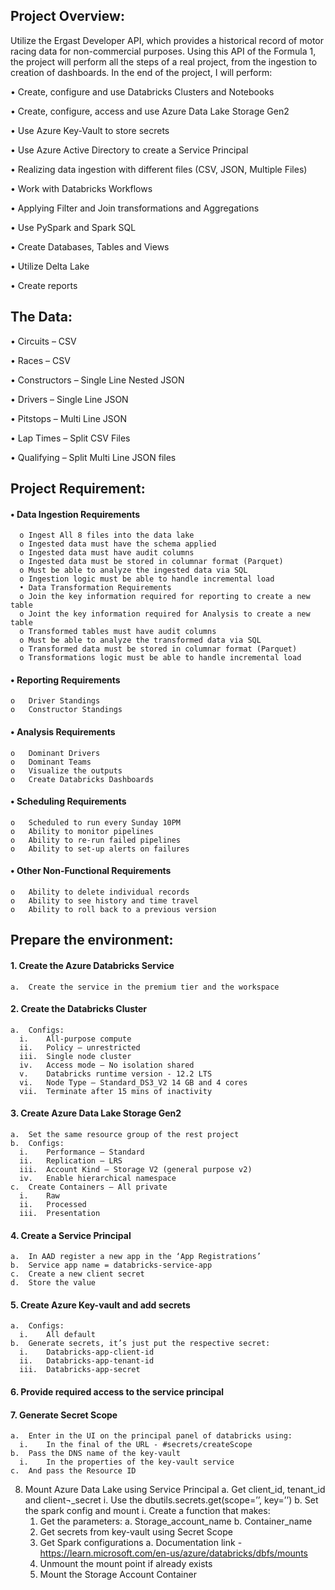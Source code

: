 ## Project Overview:
Utilize the Ergast Developer API, which provides a historical record of motor racing data for non-commercial purposes. Using this API of the Formula 1, the project will perform all the steps of a real project, from the ingestion to creation of dashboards. In the end of the project, I will perform:

<p>  •	 Create, configure and use Databricks Clusters and Notebooks<p>
<p>  •	Create, configure, access and use Azure Data Lake Storage Gen2 <p>
<p>  •	Use Azure Key-Vault to store secrets <p>
<p>  •	Use Azure Active Directory to create a Service Principal<p>
<p>  •	Realizing data ingestion with different files (CSV, JSON, Multiple Files)<p>
<p>  •	Work with Databricks Workflows<p>
<p>  •	Applying Filter and Join transformations and Aggregations<p>
<p>  •	Use PySpark and Spark SQL<p>
<p>  •	Create Databases, Tables and Views<p>
<p>  •	Utilize Delta Lake<p>
<p>  •	Create reports<p>

## The Data:
<p>  •	Circuits – CSV<p>
<p>  •	Races – CSV<p>
<p>  •	Constructors – Single Line Nested JSON<p>
<p>  •	Drivers – Single Line JSON<p>
<p>  •	Pitstops – Multi Line JSON<p>
<p>  •	Lap Times – Split CSV Files<p>
<p>  •	Qualifying – Split Multi Line JSON files<p>
 
## Project Requirement:
#### • Data Ingestion Requirements
      o	Ingest All 8 files into the data lake
      o	Ingested data must have the schema applied
      o	Ingested data must have audit columns
      o	Ingested data must be stored in columnar format (Parquet)
      o	Must be able to analyze the ingested data via SQL
      o	Ingestion logic must be able to handle incremental load
      •	Data Transformation Requirements
      o	Join the key information required for reporting to create a new table
      o	Joint the key information required for Analysis to create a new table
      o	Transformed tables must have audit columns
      o	Must be able to analyze the transformed data via SQL
      o	Transformed data must be stored in columnar format (Parquet)
      o	Transformations logic must be able to handle incremental load
#### • Reporting Requirements
    o	Driver Standings
    o	Constructor Standings
#### • Analysis Requirements
    o	Dominant Drivers
    o	Dominant Teams
    o	Visualize the outputs
    o	Create Databricks Dashboards
#### • Scheduling Requirements
    o	Scheduled to run every Sunday 10PM
    o	Ability to monitor pipelines
    o	Ability to re-run failed pipelines
    o	Ability to set-up alerts on failures
####  •	Other Non-Functional Requirements
    o	Ability to delete individual records
    o	Ability to see history and time travel
    o	Ability to roll back to a previous version

## Prepare the environment:
####  1. Create the Azure Databricks Service
    a.	Create the service in the premium tier and the workspace
####  2. Create the Databricks Cluster
    a.	Configs:
      i.	All-purpose compute
      ii.	Policy – unrestricted
      iii.	Single node cluster
      iv.	Access mode – No isolation shared
      v.	Databricks runtime version - 12.2 LTS
      vi.	Node Type – Standard_DS3_V2 14 GB and 4 cores
      vii.	Terminate after 15 mins of inactivity
####  3.	Create Azure Data Lake Storage Gen2
    a.	Set the same resource group of the rest project 
    b.	Configs:
      i.	Performance – Standard
      ii.	Replication – LRS
      iii.	Account Kind – Storage V2 (general purpose v2)
      iv.	Enable hierarchical namespace
    c.	Create Containers – All private
      i.	Raw 
      ii.	Processed
      iii.	Presentation 
####  4.	Create a Service Principal
    a.	In AAD register a new app in the ‘App Registrations’
    b.	Service app name = databricks-service-app
    c.	Create a new client secret 
    d.	Store the value
####  5.	Create Azure Key-vault and add secrets
    a.	Configs:
      i.	All default
    b.	Generate secrets, it’s just put the respective secret:
      i.	Databricks-app-client-id
      ii.	Databricks-app-tenant-id
      iii.	Databricks-app-secret
####  6.	Provide required access to the service principal
####  7.	Generate Secret Scope
    a.	Enter in the UI on the principal panel of databricks using:
      i.	In the final of the URL - #secrets/createScope
    b.	Pass the DNS name of the key-vault
      i.	In the properties of the key-vault service
    c.	And pass the Resource ID 
   8.	Mount Azure Data Lake using Service Principal
    a.	Get client_id, tenant_id and client¬_secret 
      i.	Use the dbutils.secrets.get(scope=’’, key=’’)
    b.	Set the spark config and mount
      i.	Create a function that makes:
        1.	Get the parameters:
          a.	Storage_account_name
          b.	Container_name
        2.	Get secrets from key-vault using Secret Scope
        3.	Get Spark configurations
          a.	Documentation link - https://learn.microsoft.com/en-us/azure/databricks/dbfs/mounts
        4.	Unmount the mount point if already exists
        5.	Mount the Storage Account Container
